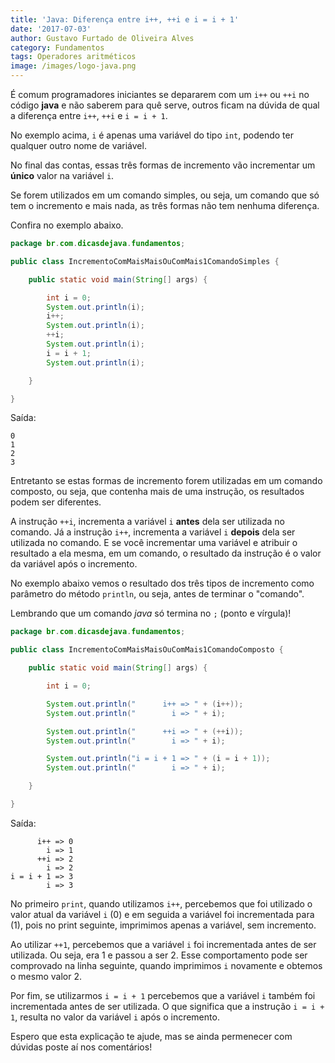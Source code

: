```yaml
---
title: 'Java: Diferença entre i++, ++i e i = i + 1'
date: '2017-07-03'
author: Gustavo Furtado de Oliveira Alves
category: Fundamentos
tags: Operadores aritméticos
image: /images/logo-java.png
---
```


É comum programadores iniciantes se depararem com um `i++` ou `++i`
no código **java** e não saberem para quê serve,
outros ficam na dúvida de qual a diferença entre `i++`, `++i` e `i = i + 1`.

No exemplo acima, `i` é apenas uma variável do tipo `int`,
podendo ter qualquer outro nome de variável.

No final das contas, essas três formas de incremento
vão incrementar um **único** valor na variável `i`.

Se forem utilizados em um comando simples, ou seja,
um comando que só tem o incremento e mais nada,
as três formas não tem nenhuma diferença.

Confira no exemplo abaixo.

```java
package br.com.dicasdejava.fundamentos;

public class IncrementoComMaisMaisOuComMais1ComandoSimples {

	public static void main(String[] args) {

		int i = 0;
		System.out.println(i);
		i++;
		System.out.println(i);
		++i;
		System.out.println(i);
		i = i + 1;
		System.out.println(i);

	}

}
```

Saída:

```
0
1
2
3
```

Entretanto se estas formas de incremento forem utilizadas em um comando composto,
ou seja, que contenha mais de uma instrução, os resultados podem ser diferentes.

A instrução `++i`, incrementa a variável `i` **antes** dela ser utilizada no comando.
Já a instrução `i++`, incrementa a variável `i` **depois** dela ser utilizada no comando.
E se você incrementar uma variável e atribuir o resultado a ela mesma,
em um comando, o resultado da instrução é o valor da variável após o incremento.

No exemplo abaixo vemos o resultado dos três tipos de incremento
como parâmetro do método `println`, ou seja, antes de terminar o "comando".

Lembrando que um comando _java_ só termina no `;` (ponto e vírgula)!

```java
package br.com.dicasdejava.fundamentos;

public class IncrementoComMaisMaisOuComMais1ComandoComposto {

	public static void main(String[] args) {

		int i = 0;

		System.out.println("      i++ => " + (i++));
		System.out.println("        i => " + i);

		System.out.println("      ++i => " + (++i));
		System.out.println("        i => " + i);

		System.out.println("i = i + 1 => " + (i = i + 1));
		System.out.println("        i => " + i);

	}

}
```

Saída:

```
      i++ => 0
        i => 1
      ++i => 2
        i => 2
i = i + 1 => 3
        i => 3
```

No primeiro `print`, quando utilizamos `i++`,
percebemos que foi utilizado o valor atual da variável `i` (0)
e em seguida a variável foi incrementada para (1), pois no print seguinte,
imprimimos apenas a variável, sem incremento.

Ao utilizar `++1`, percebemos que a variável `i`
foi incrementada antes de ser utilizada. Ou seja, era 1 e passou a ser 2.
Esse comportamento pode ser comprovado na linha seguinte,
quando imprimimos `i` novamente e obtemos o mesmo valor 2.

Por fim, se utilizarmos `i = i + 1` percebemos que a variável `i`
também foi incrementada antes de ser utilizada.
O que significa que a instrução `i = i + 1`,
resulta no valor da variável `i` após o incremento.

Espero que esta explicação te ajude, mas se ainda permenecer com dúvidas
poste aí nos comentários!
